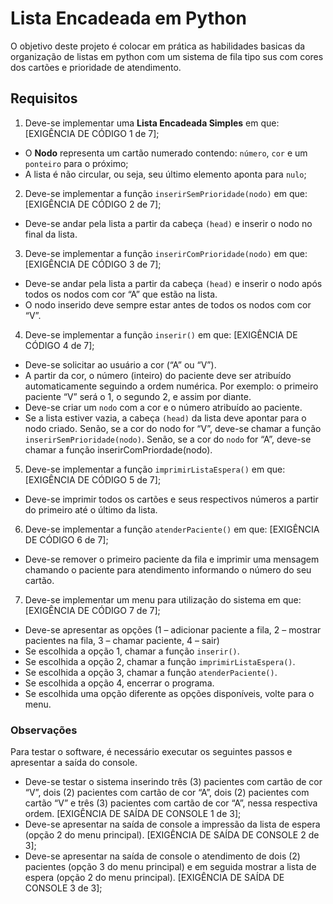 # Lista Encadeada em Python

O objetivo deste projeto é colocar em prática as habilidades basicas da organização de listas em python com um sistema de fila tipo sus com cores dos cartões e prioridade de atendimento.

## Requisitos
1. Deve-se implementar uma **Lista Encadeada Simples** em que: [EXIGÊNCIA DE CÓDIGO 1 de 7];
  - O **Nodo** representa um cartão numerado contendo: ```número```, ```cor``` e um ```ponteiro``` para o próximo;
  - A lista é não circular, ou seja, seu último elemento aponta para ```nulo```;
2. Deve-se implementar a função ```inserirSemPrioridade(nodo)``` em que: [EXIGÊNCIA DE CÓDIGO 2 de 7];
  - Deve-se andar pela lista a partir da cabeça ```(head)``` e inserir o nodo no final da lista.
3. Deve-se implementar a função ```inserirComPrioridade(nodo)``` em que: [EXIGÊNCIA DE CÓDIGO 3 de 7];
  - Deve-se andar pela lista a partir da cabeça ```(head)``` e inserir o nodo após todos os nodos com cor “A” que estão na lista.
  - O nodo inserido deve sempre estar antes de todos os nodos com cor “V”.
4. Deve-se implementar a função ```inserir()``` em que: [EXIGÊNCIA DE CÓDIGO 4 de 7];
  - Deve-se solicitar ao usuário a cor (“A” ou “V”).
  - A partir da cor, o número (inteiro) do paciente deve ser atribuído automaticamente seguindo a ordem numérica. Por exemplo: o primeiro paciente “V” será o 1, o segundo 2, e assim por diante.
  - Deve-se criar um ```nodo``` com a cor e o número atribuído ao paciente.
  - Se a lista estiver vazia, a cabeça ```(head)``` da lista deve apontar para o nodo criado. Senão, se a cor do nodo for “V”, deve-se chamar a função ```inserirSemPrioridade(nodo)```. Senão, se a cor do ```nodo``` for “A”, deve-se chamar a função inserirComPriordade(nodo).
5. Deve-se implementar a função ```imprimirListaEspera()``` em que: [EXIGÊNCIA DE CÓDIGO 5 de 7];
  - Deve-se imprimir todos os cartões e seus respectivos números a partir do primeiro até o último da lista.
6. Deve-se implementar a função ```atenderPaciente()``` em que: [EXIGÊNCIA DE CÓDIGO 6 de 7];
  - Deve-se remover o primeiro paciente da fila e imprimir uma mensagem chamando o paciente para atendimento informando o número do seu cartão.
7. Deve-se implementar um menu para utilização do sistema em que: [EXIGÊNCIA DE CÓDIGO 7 de 7];
  - Deve-se apresentar as opções (1 – adicionar paciente a fila, 2 – mostrar pacientes na fila, 3 – chamar paciente, 4 – sair)
  - Se escolhida a opção 1, chamar a função ```inserir()```.
  - Se escolhida a opção 2, chamar a função ```imprimirListaEspera()```.
  - Se escolhida a opção 3, chamar a função ```atenderPaciente()```.
  - Se escolhida a opção 4, encerrar o programa.
  - Se escolhida uma opção diferente as opções disponíveis, volte para o menu.


### Observações

Para testar o software, é necessário executar os seguintes passos e apresentar a saída do console.
- Deve-se testar o sistema inserindo três (3) pacientes com cartão de cor “V”, dois (2) pacientes com cartão de cor “A”, dois (2) pacientes com cartão “V” e três (3) pacientes com cartão de cor “A”, nessa respectiva ordem. [EXIGÊNCIA DE SAÍDA DE CONSOLE 1 de 3];
- Deve-se apresentar na saída de console a impressão da lista de espera (opção 2 do menu principal). [EXIGÊNCIA DE SAÍDA DE CONSOLE 2 de 3];  
- Deve-se apresentar na saída de console o atendimento de dois (2) pacientes (opção 3 do menu principal) e em seguida mostrar a lista de espera (opção 2 do menu principal). [EXIGÊNCIA DE SAÍDA DE CONSOLE 3 de 3];  
